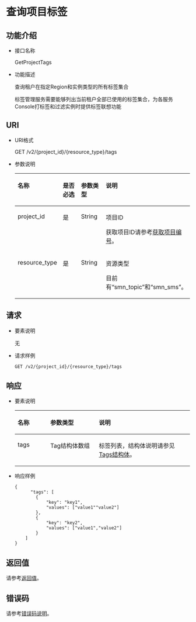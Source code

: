 # 查询项目标签<a name="ZH-CN_TOPIC_0105885512"></a>

## 功能介绍<a name="section4995141120217"></a>

-   接口名称

    GetProjectTags


-   功能描述

    查询租户在指定Region和实例类型的所有标签集合

    标签管理服务需要能够列出当前租户全部已使用的标签集合，为各服务Console打标签和过滤实例时提供标签联想功能


## URI<a name="section1999581115219"></a>

-   URI格式

    GET /v2/\{project\_id\}/\{resource\_type\}/tags

-   参数说明

    <a name="table1710612152111"></a>
    <table><thead align="left"><tr id="row5167161218218"><th class="cellrowborder" valign="top" width="21.84%" id="mcps1.1.5.1.1"><p id="p216712123213"><a name="p216712123213"></a><a name="p216712123213"></a>名称</p>
    </th>
    <th class="cellrowborder" valign="top" width="24.14%" id="mcps1.1.5.1.2"><p id="p616715121219"><a name="p616715121219"></a><a name="p616715121219"></a>是否必选</p>
    </th>
    <th class="cellrowborder" valign="top" width="19.54%" id="mcps1.1.5.1.3"><p id="p191671312162117"><a name="p191671312162117"></a><a name="p191671312162117"></a>参数类型</p>
    </th>
    <th class="cellrowborder" valign="top" width="34.48%" id="mcps1.1.5.1.4"><p id="p11167171282115"><a name="p11167171282115"></a><a name="p11167171282115"></a>说明</p>
    </th>
    </tr>
    </thead>
    <tbody><tr id="row61671612152120"><td class="cellrowborder" valign="top" width="21.84%" headers="mcps1.1.5.1.1 "><p id="p15167712142119"><a name="p15167712142119"></a><a name="p15167712142119"></a>project_id</p>
    </td>
    <td class="cellrowborder" valign="top" width="24.14%" headers="mcps1.1.5.1.2 "><p id="p816781216216"><a name="p816781216216"></a><a name="p816781216216"></a>是</p>
    </td>
    <td class="cellrowborder" valign="top" width="19.54%" headers="mcps1.1.5.1.3 "><p id="p716731217212"><a name="p716731217212"></a><a name="p716731217212"></a>String</p>
    </td>
    <td class="cellrowborder" valign="top" width="34.48%" headers="mcps1.1.5.1.4 "><p id="p12167412162111"><a name="p12167412162111"></a><a name="p12167412162111"></a>项目ID</p>
    <p id="p118812918506"><a name="p118812918506"></a><a name="p118812918506"></a>获取项目ID请参考<a href="获取项目编号.md">获取项目编号</a>。</p>
    </td>
    </tr>
    <tr id="row416718122211"><td class="cellrowborder" valign="top" width="21.84%" headers="mcps1.1.5.1.1 "><p id="p99531421797"><a name="p99531421797"></a><a name="p99531421797"></a>resource_type</p>
    </td>
    <td class="cellrowborder" valign="top" width="24.14%" headers="mcps1.1.5.1.2 "><p id="p1495310421799"><a name="p1495310421799"></a><a name="p1495310421799"></a>是</p>
    </td>
    <td class="cellrowborder" valign="top" width="19.54%" headers="mcps1.1.5.1.3 "><p id="p149531342296"><a name="p149531342296"></a><a name="p149531342296"></a>String</p>
    </td>
    <td class="cellrowborder" valign="top" width="34.48%" headers="mcps1.1.5.1.4 "><p id="p52661238184213"><a name="p52661238184213"></a><a name="p52661238184213"></a>资源类型</p>
    <p id="p1034904075316"><a name="p1034904075316"></a><a name="p1034904075316"></a>目前有“smn_topic”和“smn_sms”。</p>
    </td>
    </tr>
    </tbody>
    </table>


## 请求<a name="section142631216210"></a>

-   要素说明

    无


-   请求样例

    ```
    GET /v2/{project_id}/{resource_type}/tags
    ```


## 响应<a name="section172616120211"></a>

-   要素说明

    <a name="table1226141212116"></a>
    <table><thead align="left"><tr id="row1167171216218"><th class="cellrowborder" valign="top" width="18.63%" id="mcps1.1.4.1.1"><p id="p016731216215"><a name="p016731216215"></a><a name="p016731216215"></a>名称</p>
    </th>
    <th class="cellrowborder" valign="top" width="27.73%" id="mcps1.1.4.1.2"><p id="p131679120217"><a name="p131679120217"></a><a name="p131679120217"></a>参数类型</p>
    </th>
    <th class="cellrowborder" valign="top" width="53.64%" id="mcps1.1.4.1.3"><p id="p19167212182113"><a name="p19167212182113"></a><a name="p19167212182113"></a>说明</p>
    </th>
    </tr>
    </thead>
    <tbody><tr id="row3167151282112"><td class="cellrowborder" valign="top" width="18.63%" headers="mcps1.1.4.1.1 "><p id="p8167151292115"><a name="p8167151292115"></a><a name="p8167151292115"></a>tags</p>
    </td>
    <td class="cellrowborder" valign="top" width="27.73%" headers="mcps1.1.4.1.2 "><p id="p016751262114"><a name="p016751262114"></a><a name="p016751262114"></a>Tag结构体数组</p>
    </td>
    <td class="cellrowborder" valign="top" width="53.64%" headers="mcps1.1.4.1.3 "><p id="p616718127213"><a name="p616718127213"></a><a name="p616718127213"></a>标签列表，结构体说明请参见<a href="Tags结构体.md">Tags结构体</a>。</p>
    </td>
    </tr>
    </tbody>
    </table>


-   响应样例

    ```
    {
          "tags": [
            {
                "key": "key1",
                "values": ["value1""value2"]
            },
            {
                "key": "key2",
                "values": ["value1","value2"]
            }
        ]
    }
    ```


## 返回值<a name="section242171292113"></a>

请参考[返回值](返回值.md)。

## 错误码<a name="section73211020122511"></a>

请参考[错误码说明](错误码说明.md)。

